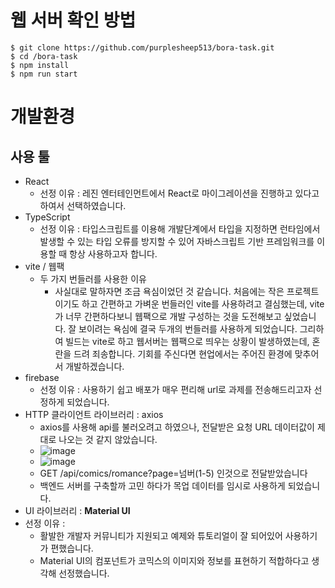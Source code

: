 # 웹 서버 확인 방법

```
$ git clone https://github.com/purplesheep513/bora-task.git
$ cd /bora-task
$ npm install
$ npm run start
```

# 개발환경

## 사용 툴
- React
  - 선정 이유 : 레진 엔터테인먼트에서 React로 마이그레이션을 진행하고 있다고 하여서 선택하였습니다.
- TypeScript
  - 선정 이유 : 타입스크립트를 이용해 개발단계에서 타입을 지정하면 런타임에서 발생할 수 있는 타입 오류를 방지할 수 있어 자바스크립트 기반 프레임워크를 이용할 때 항상 사용하고자 합니다.
- vite / 웹팩
  - 두 가지 번들러를 사용한 이유
    - 사실대로 말하자면 조금 욕심이었던 것 같습니다. 처음에는 작은 프로젝트이기도 하고 간편하고 가벼운 번들러인 vite를 사용하려고 결심했는데, vite가 너무 간편하다보니 웹팩으로 개발 구성하는 것을 도전해보고 싶었습니다. 잘 보이려는 욕심에 결국 두개의 번들러를 사용하게 되었습니다. 그리하여 빌드는 vite로 하고 웹서버는 웹팩으로 띄우는 상황이 발생하였는데, 혼란을 드려 죄송합니다. 기회를 주신다면 현업에서는 주어진 환경에 맞추어서 개발하겠습니다.
- firebase
  - 선정 이유 : 사용하기 쉽고 배포가 매우 편리해 url로 과제를 전송해드리고자 선정하게 되었습니다.
- HTTP 클라이언트 라이브러리 : axios
  - axios를 사용해 api를 불러오려고 하였으나, 전달받은 요청 URL 데이터값이 제대로 나오는 것 같지 않았습니다.
  - ![image](https://github.com/purplesheep513/bora-task/assets/72682862/0173bf8f-1c1c-4ef4-a941-3b612176da50)
  - ![image](https://github.com/purplesheep513/bora-task/assets/72682862/ae261561-cdb1-48de-b099-eb4dd6d7f3c8)
  - GET /api/comics/romance?page=넘버(1-5) 인것으로 전달받았습니다
  - 백엔드 서버를 구축할까 고민 하다가 목업 데이터를 임시로 사용하게 되었습니다.
- UI 라이브러리 : **Material UI**
- 선정 이유 :
    - 활발한 개발자 커뮤니티가 지원되고 예제와 튜토리얼이 잘 되어있어 사용하기가 편했습니다.
    - Material UI의 컴포넌트가 코믹스의 이미지와 정보를 표현하기 적합하다고 생각해 선정했습니다.
